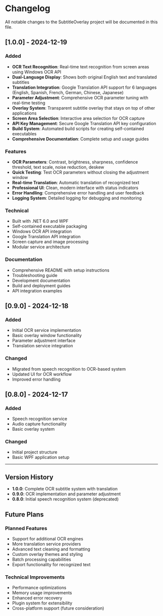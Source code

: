 # Changelog

All notable changes to the SubtitleOverlay project will be documented in this file.

## [1.0.0] - 2024-12-19

### Added
- **OCR Text Recognition**: Real-time text recognition from screen areas using Windows OCR API
- **Dual-Language Display**: Shows both original English text and translated subtitles
- **Translation Integration**: Google Translation API support for 6 languages (English, Spanish, French, German, Chinese, Japanese)
- **Parameter Adjustment**: Comprehensive OCR parameter tuning with real-time testing
- **Overlay System**: Transparent subtitle overlay that stays on top of other applications
- **Screen Area Selection**: Interactive area selection for OCR capture
- **API Key Management**: Secure Google Translation API key configuration
- **Build System**: Automated build scripts for creating self-contained executables
- **Comprehensive Documentation**: Complete setup and usage guides

### Features
- **OCR Parameters**: Contrast, brightness, sharpness, confidence threshold, text scale, noise reduction, deskew
- **Quick Testing**: Test OCR parameters without closing the adjustment window
- **Real-time Translation**: Automatic translation of recognized text
- **Professional UI**: Clean, modern interface with status indicators
- **Error Handling**: Comprehensive error handling and user feedback
- **Logging System**: Detailed logging for debugging and monitoring

### Technical
- Built with .NET 6.0 and WPF
- Self-contained executable packaging
- Windows OCR API integration
- Google Translation API integration
- Screen capture and image processing
- Modular service architecture

### Documentation
- Comprehensive README with setup instructions
- Troubleshooting guide
- Development documentation
- Build and deployment guides
- API integration examples

## [0.9.0] - 2024-12-18

### Added
- Initial OCR service implementation
- Basic overlay window functionality
- Parameter adjustment interface
- Translation service integration

### Changed
- Migrated from speech recognition to OCR-based system
- Updated UI for OCR workflow
- Improved error handling

## [0.8.0] - 2024-12-17

### Added
- Speech recognition service
- Audio capture functionality
- Basic overlay system

### Changed
- Initial project structure
- Basic WPF application setup

---

## Version History

- **1.0.0**: Complete OCR subtitle system with translation
- **0.9.0**: OCR implementation and parameter adjustment
- **0.8.0**: Initial speech recognition system (deprecated)

## Future Plans

### Planned Features
- Support for additional OCR engines
- More translation service providers
- Advanced text cleaning and formatting
- Custom overlay themes and styling
- Batch processing capabilities
- Export functionality for recognized text

### Technical Improvements
- Performance optimizations
- Memory usage improvements
- Enhanced error recovery
- Plugin system for extensibility
- Cross-platform support (future consideration)
